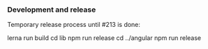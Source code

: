 ### Development and release

Temporary release process until #213 is done:

lerna run build
cd lib
npm run release
cd ../angular
npm run release
